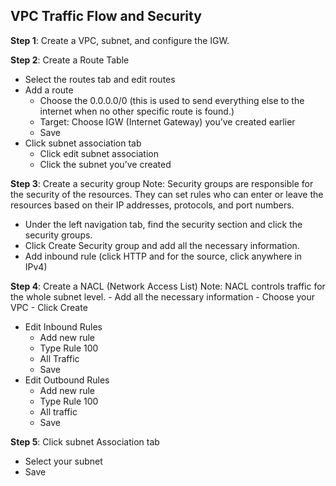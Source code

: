 ## VPC Traffic Flow and Security

**Step 1**: Create a VPC, subnet, and configure the IGW. 

**Step 2**: Create a Route Table
- Select the routes tab and edit routes 
- Add a route 
    - Choose the 0.0.0.0/0 (this is used to send everything else to the internet when no other specific route is found.) 
    - Target: Choose IGW (Internet Gateway) you’ve created earlier 
    - Save
- Click subnet association tab 
    - Click edit subnet association 
    - Click the subnet you’ve created

**Step 3**: Create a security group 
Note: Security groups are responsible for the security of the resources. They can set rules who can enter or leave the resources based on their IP addresses, protocols, and port numbers. 
- Under the left navigation tab, find the security section and click the security groups.  
- Click Create Security group and add all the necessary information. 
- Add inbound rule (click HTTP and for the source, click anywhere in IPv4)

**Step 4**: Create a NACL (Network Access List)
Note: NACL controls traffic for the whole subnet level. 
    - Add all the necessary information
    - Choose your VPC 
    - Click Create 
- Edit Inbound Rules
    - Add new rule 
    - Type Rule 100
    - All Traffic 
    - Save
- Edit Outbound Rules
    - Add new rule
    - Type Rule 100
    - All traffic
    - Save

**Step 5**: Click subnet Association tab
- Select your subnet
- Save
